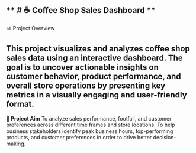 ** # ☕ Coffee Shop Sales Dashboard ** 
--------------------------------------------------------------
📊 Project Overview

This project visualizes and analyzes coffee shop sales data using an interactive dashboard. The goal is to uncover actionable insights on customer behavior, product performance, and overall store operations by presenting key metrics in a visually engaging and user-friendly format.
--------------------------------------------------------------
**🎯 Project Aim**
To analyze sales performance, footfall, and customer preferences across different time frames and store locations.
To help business stakeholders identify peak business hours, top-performing products, and customer preferences in order to drive better decision-making.
